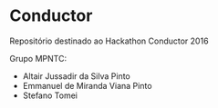# Conductor
Repositório destinado ao Hackathon Conductor 2016

Grupo MPNTC:
- Altair Jussadir da Silva Pinto 
- Emmanuel de Miranda Viana Pinto 
- Stefano Tomei
